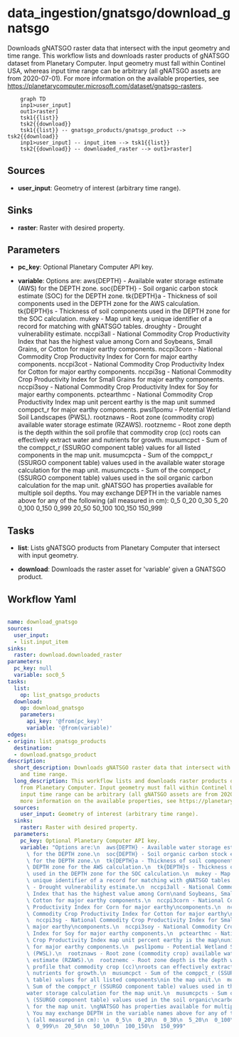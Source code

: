 # data_ingestion/gnatsgo/download_gnatsgo

Downloads gNATSGO raster data that intersect with the input geometry and time range. This workflow lists and downloads raster products of gNATSGO dataset from Planetary Computer. Input geometry must fall within Continel USA, whereas input time range can be arbitrary (all gNATSGO assets are from 2020-07-01). For more information on the available properties, see https://planetarycomputer.microsoft.com/dataset/gnatsgo-rasters.

```{mermaid}
    graph TD
    inp1>user_input]
    out1>raster]
    tsk1{{list}}
    tsk2{{download}}
    tsk1{{list}} -- gnatsgo_products/gnatsgo_product --> tsk2{{download}}
    inp1>user_input] -- input_item --> tsk1{{list}}
    tsk2{{download}} -- downloaded_raster --> out1>raster]
```

## Sources

- **user_input**: Geometry of interest (arbitrary time range).

## Sinks

- **raster**: Raster with desired property.

## Parameters

- **pc_key**: Optional Planetary Computer API key.

- **variable**: Options are:
  aws{DEPTH} - Available water storage estimate (AWS) for the DEPTH zone.
  soc{DEPTH} - Soil organic carbon stock estimate (SOC) for the DEPTH zone.
  tk{DEPTH}a - Thickness of soil components used in the DEPTH zone for the AWS calculation.
  tk{DEPTH}s - Thickness of soil components used in the DEPTH zone for the SOC calculation.
  mukey - Map unit key, a unique identifier of a record for matching with gNATSGO tables.
  droughty - Drought vulnerability estimate.
  nccpi3all - National Commodity Crop Productivity Index that has the highest value among Corn
and Soybeans, Small Grains, or Cotton for major earthy components.
  nccpi3corn - National Commodity Crop Productivity Index for Corn for major earthy
components.
  nccpi3cot - National Commodity Crop Productivity Index for Cotton for major earthy
components.
  nccpi3sg - National Commodity Crop Productivity Index for Small Grains for major earthy
components.
  nccpi3soy - National Commodity Crop Productivity Index for Soy for major earthy components.
  pctearthmc - National Commodity Crop Productivity Index map unit percent earthy is the map
unit summed comppct_r for major earthy components.
  pwsl1pomu - Potential Wetland Soil Landscapes (PWSL).
  rootznaws - Root zone (commodity crop) available water storage estimate (RZAWS).
  rootznemc - Root zone depth is the depth within the soil profile that commodity crop (cc)
roots can effectively extract water and nutrients for growth.
  musumcpct - Sum of the comppct_r (SSURGO component table) values for all listed components
in the map unit.
  musumcpcta - Sum of the comppct_r (SSURGO component table) values used in the available
water storage calculation for the map unit.
  musumcpcts - Sum of the comppct_r (SSURGO component table) values used in the soil organic
carbon calculation for the map unit. 
gNATSGO has properties available for multiple soil depths. You may exchange DEPTH in the variable names above for any of the following (all measured in cm): 
  0_5
  0_20
  0_30
  5_20
  0_100
  0_150
  0_999
  20_50
  50_100
  100_150
  150_999

## Tasks

- **list**: Lists gNATSGO products from Planetary Computer that intersect with input geometry.

- **download**: Downloads the raster asset for 'variable' given a GNATSGO product.

## Workflow Yaml

```yaml

name: download_gnatsgo
sources:
  user_input:
  - list.input_item
sinks:
  raster: download.downloaded_raster
parameters:
  pc_key: null
  variable: soc0_5
tasks:
  list:
    op: list_gnatsgo_products
  download:
    op: download_gnatsgo
    parameters:
      api_key: '@from(pc_key)'
      variable: '@from(variable)'
edges:
- origin: list.gnatsgo_products
  destination:
  - download.gnatsgo_product
description:
  short_description: Downloads gNATSGO raster data that intersect with the input geometry
    and time range.
  long_description: This workflow lists and downloads raster products of gNATSGO dataset
    from Planetary Computer. Input geometry must fall within Continel USA, whereas
    input time range can be arbitrary (all gNATSGO assets are from 2020-07-01). For
    more information on the available properties, see https://planetarycomputer.microsoft.com/dataset/gnatsgo-rasters.
  sources:
    user_input: Geometry of interest (arbitrary time range).
  sinks:
    raster: Raster with desired property.
  parameters:
    pc_key: Optional Planetary Computer API key.
    variable: "Options are:\n  aws{DEPTH} - Available water storage estimate (AWS)\
      \ for the DEPTH zone.\n  soc{DEPTH} - Soil organic carbon stock estimate (SOC)\
      \ for the DEPTH zone.\n  tk{DEPTH}a - Thickness of soil components used in the\
      \ DEPTH zone for the AWS calculation.\n  tk{DEPTH}s - Thickness of soil components\
      \ used in the DEPTH zone for the SOC calculation.\n  mukey - Map unit key, a\
      \ unique identifier of a record for matching with gNATSGO tables.\n  droughty\
      \ - Drought vulnerability estimate.\n  nccpi3all - National Commodity Crop Productivity\
      \ Index that has the highest value among Corn\nand Soybeans, Small Grains, or\
      \ Cotton for major earthy components.\n  nccpi3corn - National Commodity Crop\
      \ Productivity Index for Corn for major earthy\ncomponents.\n  nccpi3cot - National\
      \ Commodity Crop Productivity Index for Cotton for major earthy\ncomponents.\n\
      \  nccpi3sg - National Commodity Crop Productivity Index for Small Grains for\
      \ major earthy\ncomponents.\n  nccpi3soy - National Commodity Crop Productivity\
      \ Index for Soy for major earthy components.\n  pctearthmc - National Commodity\
      \ Crop Productivity Index map unit percent earthy is the map\nunit summed comppct_r\
      \ for major earthy components.\n  pwsl1pomu - Potential Wetland Soil Landscapes\
      \ (PWSL).\n  rootznaws - Root zone (commodity crop) available water storage\
      \ estimate (RZAWS).\n  rootznemc - Root zone depth is the depth within the soil\
      \ profile that commodity crop (cc)\nroots can effectively extract water and\
      \ nutrients for growth.\n  musumcpct - Sum of the comppct_r (SSURGO component\
      \ table) values for all listed components\nin the map unit.\n  musumcpcta -\
      \ Sum of the comppct_r (SSURGO component table) values used in the available\n\
      water storage calculation for the map unit.\n  musumcpcts - Sum of the comppct_r\
      \ (SSURGO component table) values used in the soil organic\ncarbon calculation\
      \ for the map unit. \ngNATSGO has properties available for multiple soil depths.\
      \ You may exchange DEPTH in the variable names above for any of the following\
      \ (all measured in cm): \n  0_5\n  0_20\n  0_30\n  5_20\n  0_100\n  0_150\n\
      \  0_999\n  20_50\n  50_100\n  100_150\n  150_999"


```
